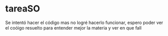 # tareaSO

Se intentó hacer el código mas no logré hacerlo funcionar,
espero poder ver el coóigo resuelto para entender mejor la materia y ver en que fall
